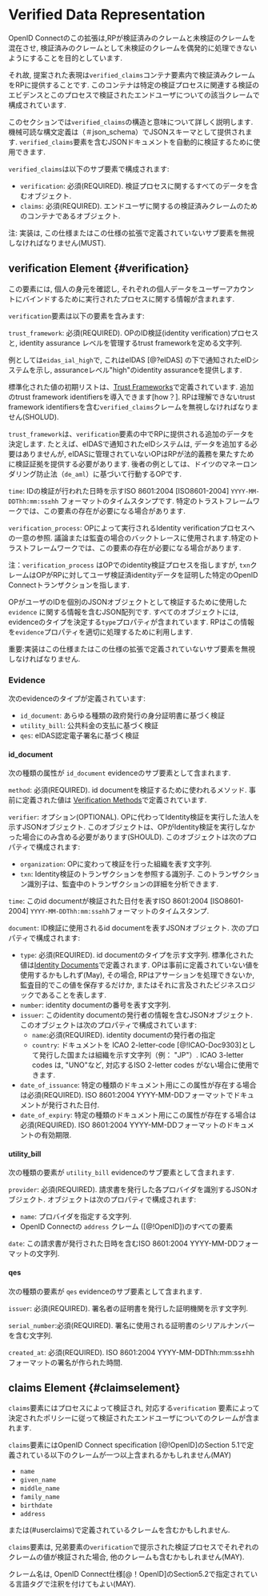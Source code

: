 # Verified Data Representation 

OpenID Connectのこの拡張は,RPが検証済みのクレームと未検証のクレームを混在させ, 検証済みのクレームとして未検証のクレームを偶発的に処理できないようにすることを目的としています.

それ故, 提案された表現は`verified_claims`コンテナ要素内で検証済みクレームをRPに提供することです. このコンテナは特定の検証プロセスに関連する検証のエビデンスとこのプロセスで検証されたエンドユーザについての該当クレームで構成されています.

このセクションでは`verified_claims`の構造と意味について詳しく説明します. 機械可読な構文定義は（＃json_schema）でJSONスキーマとして提供されます. `verified_claims`要素を含むJSONドキュメントを自動的に検証するために使用できます.

`verified_claims`は以下のサブ要素で構成されます:

* `verification`: 必須(REQUIRED). 検証プロセスに関するすべてのデータを含むオブジェクト.
* `claims`: 必須(REQUIRED). エンドユーザに関するの検証済みクレームのためのコンテナであるオブジェクト.

注: 実装は, この仕様またはこの仕様の拡張で定義されていないサブ要素を無視しなければなりません(MUST).

## verification Element {#verification}

この要素には, 個人の身元を確認し, それぞれの個人データをユーザーアカウントにバインドするために実行されたプロセスに関する情報が含まれます.

`verification`要素は以下の要素を含みます:

`trust_framework`: 必須(REQUIRED). OPのID検証(identity verification)プロセスと, identity assurance レベルを管理するtrust frameworkを定める文字列.

例としては`eidas_ial_high`で, これはeIDAS [@?eIDAS] の下で通知されたeIDシステムを示し, assuranceレベル"high"のidentity assuranceを提供します.

標準化された値の初期リストは、[Trust Frameworks](#predefined_values_tf)で定義されています. 追加のtrust framework identifiersを導入できます[how？]. RPは理解できないtrust framework identifiersを含む`verified_claims`クレームを無視しなければなりません(SHOLUD).

`trust_framework`は、`verification`要素の中でRPに提供される追加のデータを決定します. たとえば、eIDASで通知されたeIDシステムは, データを追加する必要はありませんが, eIDASに管理されていないOPはRPが法的義務を果たすために検証証拠を提供する必要があります. 後者の例としては、ドイツのマネーロンダリング防止法（`de_aml`）に基づいて行動するOPです.

`time`: IDの検証が行われた日時を示すISO 8601:2004 [ISO8601-2004] `YYYY-MM-DDThh:mm:ss±hh` フォーマットのタイムスタンプです. 特定のトラストフレームワークでは、この要素の存在が必要になる場合があります.

`verification_process`: OPによって実行されるIdentity verificationプロセスへの一意の参照. 議論または監査の場合のバックトレースに使用されます.特定のトラストフレームワークでは、この要素の存在が必要になる場合があります.

注：`verification_process` はOPでのidentity検証プロセスを指しますが, `txn`クレームはOPがRPに対してユーザ検証済identityデータを証明した特定のOpenID Connectトランザクションを指します.

OPがユーザのIDを個別のJSONオブジェクトとして検証するために使用した `evidence` に関する情報を含むJSON配列です. すべてのオブジェクトには, evidenceのタイプを決定する`type`プロパティが含まれています. RPはこの情報を`evidence`プロパティを適切に処理するために利用します.

重要:実装はこの仕様またはこの仕様の拡張で定義されていないサブ要素を無視しなければなりません.

### Evidence 

次のevidenceのタイプが定義されています:

* `id_document`: あらゆる種類の政府発行の身分証明書に基づく検証
* `utility_bill`: 公共料金の支払に基づく検証
* `qes`: eIDAS認定電子署名に基づく検証

#### id_document

次の種類の属性が `id_document` evidenceのサブ要素として含まれます.

`method`: 必須(REQUIRED). id documentを検証するために使われるメソッド. 事前に定義された値は [Verification Methods](#predefined_values_vm)で定義されています.

`verifier`: オプション(OPTIONAL). OPに代わってIdentity検証を実行した法人を示すJSONオブジェクト. このオブジェクトは、OPがIdentity検証を実行しなかった場合にのみ含める必要があります(SHOULD). このオブジェクトは次のプロパティで構成されます:

* `organization`: OPに変わって検証を行った組織を表す文字列.
* `txn`: Identity検証のトランザクションを参照する識別子. このトランザクション識別子は、監査中のトランザクションの詳細を分析できます.

`time`: このid documentが検証された日付を表すISO 8601:2004 [ISO8601-2004] `YYYY-MM-DDThh:mm:ss±hh`フォーマットのタイムスタンプ.

`document`: ID検証に使用されるid documentを表すJSONオブジェクト. 次のプロパティで構成されます:

* `type`: 必須(REQUIRED). id documentのタイプを示す文字列. 標準化された値は[Identity Documents](#predefined_values_idd)で定義されます. OPは事前に定義されていない値を使用するかもしれず(May), その場合, RPはアサーションを処理できないか, 監査目的でこの値を保存するだけか, またはそれに言及されたビジネスロジックであることを表します.
* `number`: identity documentの番号を表す文字列.
* `issuer`: このidentity documentの発行者の情報を含むJSONオブジェクト. このオブジェクトは次のプロパティで構成されています:
	*  `name`:必須(REQUIRED). identity documentの発行者の指定
	*  `country`: ドキュメントを ICAO 2-letter-code [@!ICAO-Doc9303]として発行した国または組織を示す文字列（例： "JP"）. ICAO 3-letter codes は, "UNO"など, 対応するISO 2-letter codes がない場合に使用できます.
* `date_of_issuance`: 特定の種類のドキュメント用にこの属性が存在する場合は必須(REQUIRED). ISO 8601:2004 YYYY-MM-DDフォーマットでドキュメントが発行された日付.
* `date_of_expiry`: 特定の種類のドキュメント用にこの属性が存在する場合は必須(REQUIRED). ISO 8601:2004 YYYY-MM-DDフォーマットのドキュメントの有効期限.

#### utility_bill

次の種類の要素が `utility_bill` evidenceのサブ要素として含まれます.

`provider`: 必須(REQUIRED). 請求書を発行した各プロバイダを識別するJSONオブジェクト. オブジェクトは次のプロパティで構成されます:

* `name`: プロバイダを指定する文字列.
* OpenID Connectの `address` クレーム ([@!OpenID])のすべての要素

`date`: この請求書が発行された日時を含むISO 8601:2004 YYYY-MM-DDフォーマットの文字列.

#### qes

次の種類の要素が `qes` evidenceのサブ要素として含まれます.

`issuer`: 必須(REQUIRED). 署名者の証明書を発行した証明機関を示す文字列.

`serial_number`:必須(REQUIRED). 署名に使用される証明書のシリアルナンバーを含む文字列.

`created_at`: 必須(REQUIRED).  ISO 8601:2004 YYYY-MM-DDThh:mm:ss±hhフォーマットの署名が作られた時間.


## claims Element {#claimselement}

`claims`要素にはプロセスによって検証され, 対応する`verification` 要素によって決定されたポリシーに従って検証されたエンドユーザについてのクレームが含まれます.

`claims`要素にはOpenID Connect specification [@!OpenID]のSection 5.1で定義されている以下のクレームが一つ以上含まれるかもしれません(MAY)

* `name`
* `given_name`
* `middle_name`
* `family_name`
* `birthdate`
* `address`

または(#userclaims)で定義されているクレームを含むかもしれません.

`claims`要素は, 兄弟要素の`verification`で提示された検証プロセスでそれぞれのクレームの値が検証された場合, 他のクレームも含むかもしれません(MAY).

クレーム名は, OpenID Connect仕様[@！OpenID]のSection5.2で指定されている言語タグで注釈を付けてもよい(MAY).
